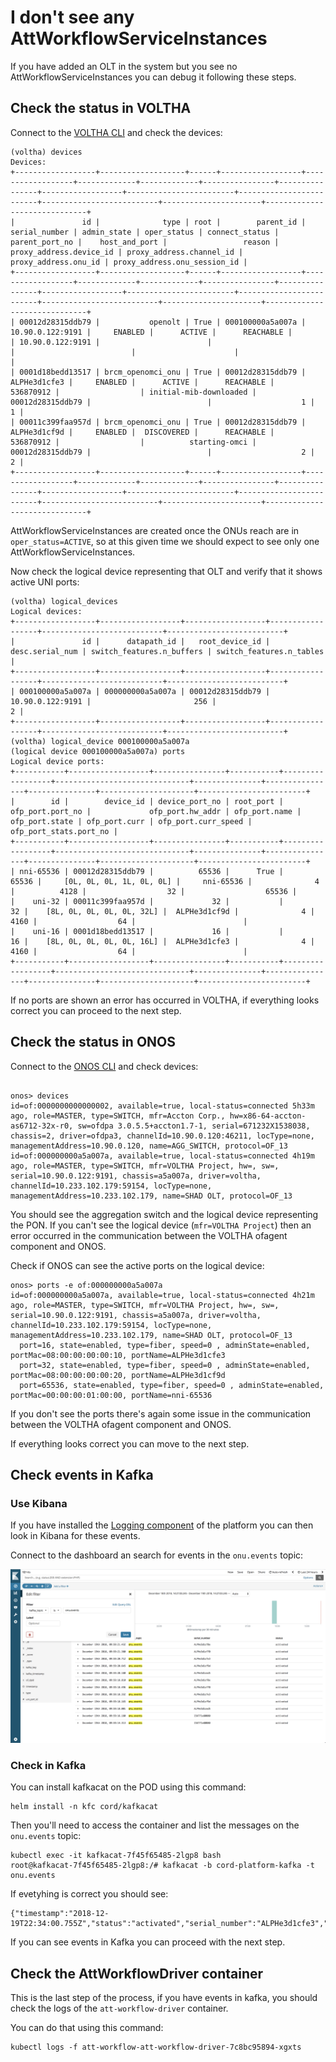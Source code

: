 # I don't see any AttWorkflowServiceInstances

If you have added an OLT in the system but you see no AttWorkflowServiceInstances
you can debug it following these steps.

## Check the status in VOLTHA

Connect to the [VOLTHA CLI](../../../charts/voltha.md#accessing-the-voltha-cli)
and check the devices:

```shell
(voltha) devices
Devices:
+------------------+-------------------+------+------------------+------------------+-------------+-------------+----------------+----------------+------------------+------------------------+-------------------------+--------------------------+----------------------+------------------------------+
|               id |              type | root |        parent_id |    serial_number | admin_state | oper_status | connect_status | parent_port_no |    host_and_port |                 reason | proxy_address.device_id | proxy_address.channel_id | proxy_address.onu_id | proxy_address.onu_session_id |
+------------------+-------------------+------+------------------+------------------+-------------+-------------+----------------+----------------+------------------+------------------------+-------------------------+--------------------------+----------------------+------------------------------+
| 00012d28315ddb79 |           openolt | True | 000100000a5a007a | 10.90.0.122:9191 |     ENABLED |      ACTIVE |      REACHABLE |                | 10.90.0.122:9191 |                        |                         |                          |                      |                              |
| 0001d18bedd13517 | brcm_openomci_onu | True | 00012d28315ddb79 |     ALPHe3d1cfe3 |     ENABLED |      ACTIVE |      REACHABLE |      536870912 |                  | initial-mib-downloaded |        00012d28315ddb79 |                          |                    1 |                            1 |
| 00011c399faa957d | brcm_openomci_onu | True | 00012d28315ddb79 |     ALPHe3d1cf9d |     ENABLED |  DISCOVERED |      REACHABLE |      536870912 |                  |          starting-omci |        00012d28315ddb79 |                          |                    2 |                            2 |
+------------------+-------------------+------+------------------+------------------+-------------+-------------+----------------+----------------+------------------+------------------------+-------------------------+--------------------------+----------------------+------------------------------+
```

AttWorkflowServiceInstances are created once the ONUs reach are in `oper_status=ACTIVE`,
so at this given time we should expect to see only one AttWorkflowServiceInstances.

Now check the logical device representing that OLT and verify that it shows active
UNI ports:

```shell
(voltha) logical_devices
Logical devices:
+------------------+------------------+------------------+------------------+---------------------------+--------------------------+
|               id |      datapath_id |   root_device_id |  desc.serial_num | switch_features.n_buffers | switch_features.n_tables |
+------------------+------------------+------------------+------------------+---------------------------+--------------------------+
| 000100000a5a007a | 000000000a5a007a | 00012d28315ddb79 | 10.90.0.122:9191 |                       256 |                        2 |
+------------------+------------------+------------------+------------------+---------------------------+--------------------------+
(voltha) logical_device 000100000a5a007a
(logical device 000100000a5a007a) ports
Logical device ports:
+-----------+------------------+----------------+-----------+------------------+------------------------------+---------------+----------------+---------------+---------------------+------------------------+
|        id |        device_id | device_port_no | root_port | ofp_port.port_no |             ofp_port.hw_addr | ofp_port.name | ofp_port.state | ofp_port.curr | ofp_port.curr_speed | ofp_port_stats.port_no |
+-----------+------------------+----------------+-----------+------------------+------------------------------+---------------+----------------+---------------+---------------------+------------------------+
| nni-65536 | 00012d28315ddb79 |          65536 |      True |            65536 |     [0L, 0L, 0L, 1L, 0L, 0L] |     nni-65536 |              4 |          4128 |                  32 |                  65536 |
|    uni-32 | 00011c399faa957d |             32 |           |               32 |    [8L, 0L, 0L, 0L, 0L, 32L] |  ALPHe3d1cf9d |              4 |          4160 |                  64 |                        |
|    uni-16 | 0001d18bedd13517 |             16 |           |               16 |    [8L, 0L, 0L, 0L, 0L, 16L] |  ALPHe3d1cfe3 |              4 |          4160 |                  64 |                        |
+-----------+------------------+----------------+-----------+------------------+------------------------------+---------------+----------------+---------------+---------------------+------------------------+
```

If no ports are shown an error has occurred in VOLTHA, if everything
looks correct you can proceed to the next step.

## Check the status in ONOS

Connect to the [ONOS CLI](../../../charts/onos.md#accessing-the-onos-cli)
and check devices:

```shell

onos> devices
id=of:0000000000000002, available=true, local-status=connected 5h33m ago, role=MASTER, type=SWITCH, mfr=Accton Corp., hw=x86-64-accton-as6712-32x-r0, sw=ofdpa 3.0.5.5+accton1.7-1, serial=671232X1538038, chassis=2, driver=ofdpa3, channelId=10.90.0.120:46211, locType=none, managementAddress=10.90.0.120, name=AGG_SWITCH, protocol=OF_13
id=of:000000000a5a007a, available=true, local-status=connected 4h19m ago, role=MASTER, type=SWITCH, mfr=VOLTHA Project, hw=, sw=, serial=10.90.0.122:9191, chassis=a5a007a, driver=voltha, channelId=10.233.102.179:59154, locType=none, managementAddress=10.233.102.179, name=SHAD OLT, protocol=OF_13
```

You should see the aggregation switch and the logical device representing the PON.
If you can't see the logical device (`mfr=VOLTHA Project`) then an error occurred
in the communication between the VOLTHA ofagent component and ONOS.

Check if ONOS can see the active ports on the logical device:
```shell
onos> ports -e of:000000000a5a007a
id=of:000000000a5a007a, available=true, local-status=connected 4h21m ago, role=MASTER, type=SWITCH, mfr=VOLTHA Project, hw=, sw=, serial=10.90.0.122:9191, chassis=a5a007a, driver=voltha, channelId=10.233.102.179:59154, locType=none, managementAddress=10.233.102.179, name=SHAD OLT, protocol=OF_13
  port=16, state=enabled, type=fiber, speed=0 , adminState=enabled, portMac=08:00:00:00:00:10, portName=ALPHe3d1cfe3
  port=32, state=enabled, type=fiber, speed=0 , adminState=enabled, portMac=08:00:00:00:00:20, portName=ALPHe3d1cf9d
  port=65536, state=enabled, type=fiber, speed=0 , adminState=enabled, portMac=00:00:00:01:00:00, portName=nni-65536
```

If you don't see the ports there's again some issue in the communication between
the VOLTHA ofagent component and ONOS.

If everything looks correct you can move to the next step.

## Check events in Kafka

### Use Kibana

If you have installed the [Logging component](../../../charts/logging-monitoring.md#logging-dashboard) of the platform you can then look in
Kibana for these events.

Connect to the dashboard an search for events in the `onu.events` topic:

![Kibana ONU events](./screenshots/kibana_onu_events.png "Kibana ONU events")

### Check in Kafka

You can install kafkacat on the POD using this command:

```shell
helm install -n kfc cord/kafkacat
```

Then you'll need to access the container and list the messages on the `onu.events`
topic:

```shell
kubectl exec -it kafkacat-7f45f65485-2lgp8 bash
root@kafkacat-7f45f65485-2lgp8:/# kafkacat -b cord-platform-kafka -t onu.events
```

If evetyhing is correct you should see:

```shell
{"timestamp":"2018-12-19T22:34:00.755Z","status":"activated","serial_number":"ALPHe3d1cfe3","uni_port_id":16,"of_dpid":"of:000000000a5a007a"}
```

If you can see events in Kafka you can proceed with the next step.

## Check the AttWorkflowDriver container

This is the last step of the process, if you have events in kafka, you should
check the logs of the `att-workflow-driver` container.

You can do that using this command:
```
kubectl logs -f att-workflow-att-workflow-driver-7c8bc95894-xgxts
```
